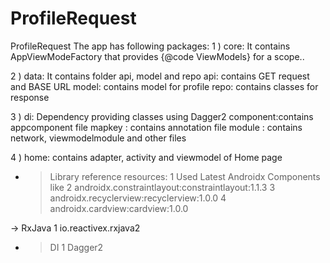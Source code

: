 # ProfileRequest
ProfileRequest
The app has following packages:
1 ) core: It contains AppViewModeFactory  that provides {@code ViewModels} for a scope..

2 ) data: It contains folder api, model and repo
   api: contains GET request and BASE URL
   model: contains model for profile
   repo: contains classes for response

3 ) di: Dependency providing classes using Dagger2
    component:contains appcomponent file
    mapkey : contains annotation file
    module : contains network, viewmodelmodule and other files

4 ) home: contains adapter, activity and viewmodel of Home page

- > Library reference resources:
   1 Used Latest Androidx Components like
   2 androidx.constraintlayout:constraintlayout:1.1.3
   3 androidx.recyclerview:recyclerview:1.0.0
   4 androidx.cardview:cardview:1.0.0

-> RxJava
  1 io.reactivex.rxjava2

- > DI
   1 Dagger2
